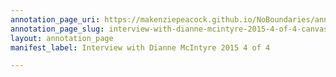 ```yaml
---
annotation_page_uri: https://makenziepeacock.github.io/NoBoundaries/annotations/interview-with-dianne-mcintyre-2015-4-of-4-canvas-1-00-00-31.json
annotation_page_slug: interview-with-dianne-mcintyre-2015-4-of-4-canvas-1-00-00-31
layout: annotation_page
manifest_label: Interview with Dianne McIntyre 2015 4 of 4

---
```


